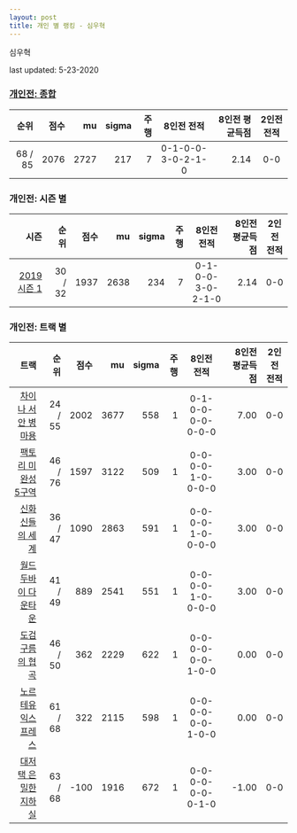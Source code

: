 ```yaml
---
layout: post
title: 개인 별 랭킹 - 심우혁
---
```


심우혁

last updated: 5-23-2020

### [개인전: 종합](../singles-full)

| 순위 | 점수 | mu | sigma | 주행 | 8인전 전적 | 8인전 평균득점 | 2인전 전적 |
|---:|---:|---:|---:|---:|:---:|---:|:---:|
| 68 / 85 | 2076 | 2727 | 217 | 7 | 0-1-0-0-3-0-2-1-0 | 2.14 | 0-0 |

### 개인전: 시즌 별

| 시즌 | 순위 | 점수 | mu | sigma | 주행 | 8인전 전적 | 8인전 평균득점 | 2인전 전적 |
|---:|---:|---:|---:|---:|---:|:---:|---:|:---:|
| [2019 시즌 1](../singles-s2019_1) | 30 / 32 | 1937 | 2638 | 234 | 7 |  0-1-0-0-3-0-2-1-0 | 2.14 | 0-0 |

### 개인전: 트랙 별

| 트랙 | 순위 | 점수 | mu | sigma | 주행 | 8인전 전적 | 8인전 평균득점 | 2인전 전적 |
|---:|---:|---:|---:|---:|---:|:---:|---:|:---:|
| [차이나 서안 병마용](../byeongma) | 24 / 55 | 2002 | 3677 | 558 | 1 | 0-1-0-0-0-0-0-0-0 | 7.00 | 0-0 |
| [팩토리 미완성 5구역](../district5) | 46 / 76 | 1597 | 3122 | 509 | 1 | 0-0-0-0-1-0-0-0-0 | 3.00 | 0-0 |
| [신화 신들의 세계](../shinsegye) | 36 / 47 | 1090 | 2863 | 591 | 1 | 0-0-0-0-1-0-0-0-0 | 3.00 | 0-0 |
| [월드 두바이 다운타운](../dubai) | 41 / 49 | 889 | 2541 | 551 | 1 | 0-0-0-0-1-0-0-0-0 | 3.00 | 0-0 |
| [도검 구름의 협곡](../hyupgog) | 46 / 50 | 362 | 2229 | 622 | 1 | 0-0-0-0-0-0-1-0-0 | 0.00 | 0-0 |
| [노르테유 익스프레스](../noex) | 61 / 68 | 322 | 2115 | 598 | 1 | 0-0-0-0-0-0-1-0-0 | 0.00 | 0-0 |
| [대저택 은밀한 지하실](../jeotaek) | 63 / 68 | -100 | 1916 | 672 | 1 | 0-0-0-0-0-0-0-1-0 | -1.00 | 0-0 |
